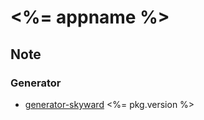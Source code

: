 # <%= appname %>

## Note

### Generator

* [generator-skyward](https://www.npmjs.com/package/generator-skyward) <%= pkg.version %>

